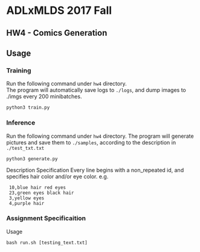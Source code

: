 # ADLxMLDS 2017 Fall
## HW4 - Comics Generation


## Usage
### Training
Run the following command under `hw4` directory.  
The program will automatically save logs to `./logs`, and dump images to ./imgs every 200 minibatches.
```
python3 train.py
```

### Inference
Run the following command under `hw4` directory.
The program will generate pictures and save them to `./samples`,
according to the description in `./test_txt.txt`
```
python3 generate.py
```
Description Specification
Every line begins with a non_repeated id, and specifies hair color and/or eye color.
e.g.

```
 10,blue hair red eyes
 23,green eyes black hair
 3,yellow eyes
 4,purple hair
```
### Assignment Specificaition
Usage
```
bash run.sh [testing_text.txt]
```


 

